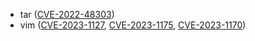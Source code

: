 - tar ([CVE-2022-48303](https://nvd.nist.gov/vuln/detail/CVE-2022-48303))
- vim ([CVE-2023-1127](https://nvd.nist.gov/vuln/detail/CVE-2023-1127), [CVE-2023-1175](https://nvd.nist.gov/vuln/detail/CVE-2023-1175), [CVE-2023-1170](https://nvd.nist.gov/vuln/detail/CVE-2023-1170))
